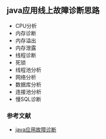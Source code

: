 ## java应用线上故障诊断思路

- CPU分析
- 内存诊断
- 内存溢出
- 内存泄露
- 线程诊断
- 死锁
- 线程池分析
- 网络分析
- 数据库分析
- 连接池分析
- 慢SQL诊断

### 参考文献

- [java应用故障诊断](https://dunwu.github.io/javacore/jvm/trouble-shooting.html)